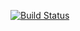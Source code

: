 [![Build Status](https://travis-ci.org/iOSEssentialDevelopersRHerrera/feedFeature.svg?branch=master)](https://travis-ci.org/iOSEssentialDevelopersRHerrera/feedFeature)